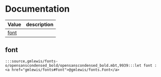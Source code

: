 # Documentation
|Value|description|
|---|---|
|[font](#font)||

## font

```moonbit
:::source,gmlewis/fonts-o/opensanscondensed_bold/opensanscondensed_bold.mbt,9939:::let font : <a href="gmlewis/fonts#Font">@gmlewis/fonts.Font</a>
```

